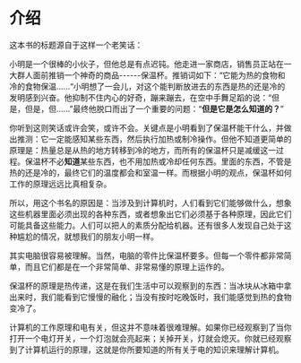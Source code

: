 # 介绍
这本书的标题源自于这样一个老笑话：

小明是一个很棒的小伙子，但他总是有点迟钝。他走进一家商店，销售员正站在一大群人面前推销一个神奇的商品------保温杯。推销词如下：“它能为热的食物和冷的食物保温......“小明想了一会儿，对这个能判断放进去的东西是热的还是冷的发明感到兴奋。他抑制不住内心的好奇，蹦来蹦去，在空中手舞足蹈的说：“但是，但是，但......”最终他脱口而出了一个重要的问题：“**但是它是怎么知道的？**”

你听到这则笑话或许会笑，或许不会。关键点是小明看到了保温杯能干什么，并做出推测：它一定能感知某些东西，然后执行加热或制冷操作。但他不知道更简单的原理是：热量总是从热的地方转移到冷的地方，而所有的保温杯只是减缓这一过程。保温杯不必**知道**某些东西，也不用加热或冷却任何东西。里面的东西，不管是热的还是冷的，最终它们的温度都会和室温一样。而根据小明的观点，保温杯如何工作的原理远远比真相复杂。

所以，用这个书名的原因是：当涉及到计算机时，人们看到它们能够做什么，想象这些机器里面必须出现的各种东西，或者想象出它们必须基于各种原理，因此它们可能具备这些能力。人们可以把人的素质分配给机器。还有很多人发现自己处于这种尴尬的情况，就想我们的朋友小明一样。

其实电脑很容易被理解。当然，电脑的零件比保温杯要多。但每一个零件都非常简单，而且它们都是在一个非常简单、非常易懂的原理上运作的。

保温杯的原理是热传递，这是在我们生活中可以观察到的东西：当冰块从冰箱中拿出来时，我们能看到它慢慢的融化；当没有按时吃晚饭时，我们能感觉到热的食物变冷了。

计算机的工作原理和电有关，但这并不意味着很难理解。如果你已经观察到了当你打开一个电灯开关，一个灯泡就会亮起来；关掉开关，灯就会熄灭。你就已经观察到了计算机运行的原理，这就是你所要知道的所有关于电的知识来理解计算机。
